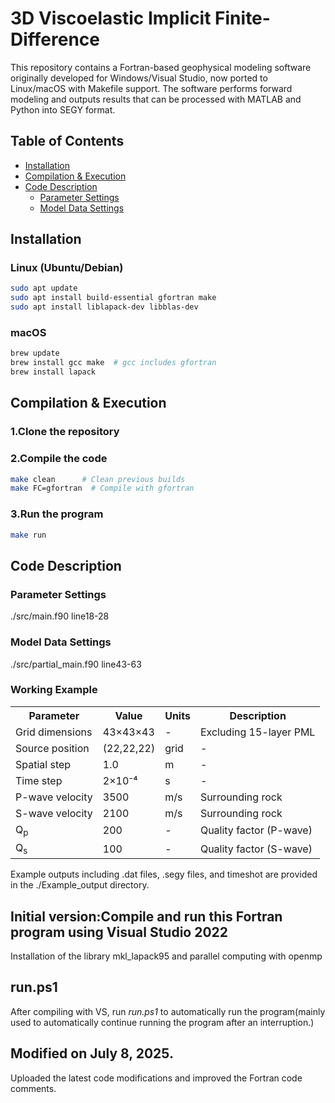 # 3D Viscoelastic Implicit Finite-Difference

This repository contains a Fortran-based geophysical modeling software originally developed for Windows/Visual Studio, now ported to Linux/macOS with Makefile support. The software performs forward modeling and outputs results that can be processed with MATLAB and Python into SEGY format.

## Table of Contents

- [Installation](#installation)
- [Compilation & Execution](#compilation--execution)
- [Code Description](#code-description)
  - [Parameter Settings](#parameter-settings)
  - [Model Data Settings](#model-data-settings)

## Installation

### Linux (Ubuntu/Debian)

```bash
sudo apt update
sudo apt install build-essential gfortran make
sudo apt install liblapack-dev libblas-dev
```

### macOS

```bash
brew update
brew install gcc make  # gcc includes gfortran
brew install lapack
```

## Compilation & Execution

### 1.Clone the repository

### 2.Compile the code

```bash
make clean      # Clean previous builds
make FC=gfortran  # Compile with gfortran
```

### 3.Run the program

```bash
make run
```

## Code Description

### Parameter Settings

./src/main.f90 line18-28

### Model Data Settings

./src/partial_main.f90 line43-63

### Working Example

<table>
  <tr>
    <th>Parameter</th>
    <th>Value</th>
    <th>Units</th>
    <th>Description</th>
  </tr>
  <tr>
    <td>Grid dimensions</td>
    <td>43×43×43</td>
    <td>-</td>
    <td>Excluding 15-layer PML</td>
  </tr>
  <tr>
    <td>Source position</td>
    <td>(22,22,22)</td>
    <td>grid</td>
    <td>-</td>
  </tr>
    <tr>
    <td>Spatial step</td>
    <td>1.0</td>
    <td>m</td>
    <td>-</td>
  </tr>
    <tr>
    <td>Time step</td>
    <td>2×10⁻⁴</td>
    <td>s</td>
    <td>-</td>
  </tr>
    <tr>
    <td>P-wave velocity</td>
    <td>3500</td>
    <td>m/s</td>
    <td>Surrounding rock</td>
  </tr>
    <tr>
    <td>S-wave velocity</td>
    <td>2100</td>
    <td>m/s</td>
    <td>Surrounding rock</td>
  </tr>
    <tr>
    <td>Q<sub>p</sub></td>
    <td>200</td>
    <td>-</td>
    <td>Quality factor (P-wave)</td>
  </tr>
    <tr>
    <td>Q<sub>s</sub></td>
    <td>100</td>
    <td>-</td>
    <td>Quality factor (S-wave)</td>
  </tr>
</table>

Example outputs including .dat files, .segy files, and timeshot are provided in the ./Example_output directory.

## Initial version:Compile and run this Fortran program using Visual Studio 2022

Installation of the library mkl_lapack95 and parallel computing with openmp

## run.ps1

After compiling with VS, run _run.ps1_ to automatically run the program(mainly used to automatically continue running the program after an interruption.)

## Modified on July 8, 2025.

Uploaded the latest code modifications and improved the Fortran code comments.

